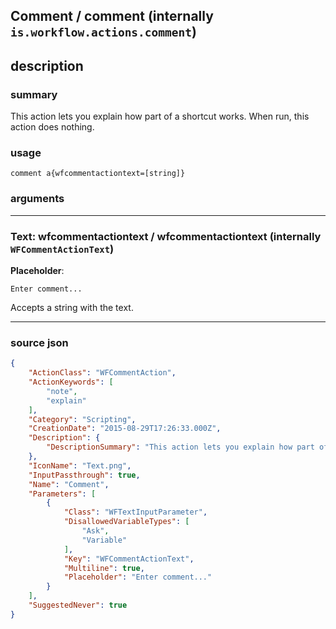 
## Comment / comment (internally `is.workflow.actions.comment`)


## description

### summary

This action lets you explain how part of a shortcut works. When run, this action does nothing.


### usage
```
comment a{wfcommentactiontext=[string]}
```

### arguments

---

### Text: wfcommentactiontext / wfcommentactiontext (internally `WFCommentActionText`)
**Placeholder**:
```
Enter comment...
```


Accepts a string 
with the text.

---

### source json

```json
{
	"ActionClass": "WFCommentAction",
	"ActionKeywords": [
		"note",
		"explain"
	],
	"Category": "Scripting",
	"CreationDate": "2015-08-29T17:26:33.000Z",
	"Description": {
		"DescriptionSummary": "This action lets you explain how part of a shortcut works. When run, this action does nothing."
	},
	"IconName": "Text.png",
	"InputPassthrough": true,
	"Name": "Comment",
	"Parameters": [
		{
			"Class": "WFTextInputParameter",
			"DisallowedVariableTypes": [
				"Ask",
				"Variable"
			],
			"Key": "WFCommentActionText",
			"Multiline": true,
			"Placeholder": "Enter comment..."
		}
	],
	"SuggestedNever": true
}
```
